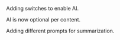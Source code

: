 Adding switches to enable AI.

AI is now optional per content.

Adding different prompts for summarization.